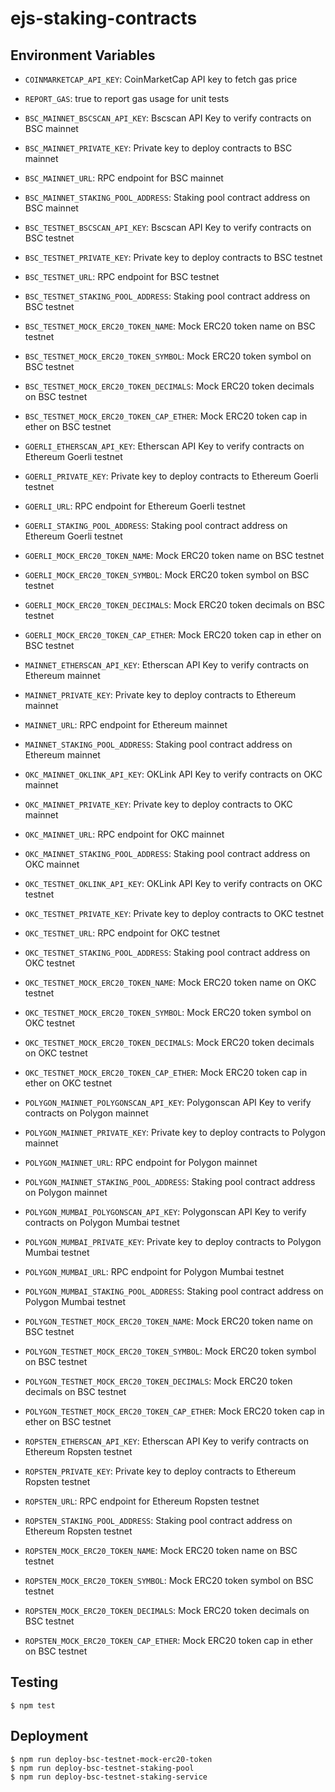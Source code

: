# ejs-staking-contracts

## Environment Variables

-   `COINMARKETCAP_API_KEY`: CoinMarketCap API key to fetch gas price
-   `REPORT_GAS`: true to report gas usage for unit tests

-   `BSC_MAINNET_BSCSCAN_API_KEY`: Bscscan API Key to verify contracts on BSC mainnet
-   `BSC_MAINNET_PRIVATE_KEY`: Private key to deploy contracts to BSC mainnet
-   `BSC_MAINNET_URL`: RPC endpoint for BSC mainnet
-   `BSC_MAINNET_STAKING_POOL_ADDRESS`: Staking pool contract address on BSC mainnet

-   `BSC_TESTNET_BSCSCAN_API_KEY`: Bscscan API Key to verify contracts on BSC testnet
-   `BSC_TESTNET_PRIVATE_KEY`: Private key to deploy contracts to BSC testnet
-   `BSC_TESTNET_URL`: RPC endpoint for BSC testnet
-   `BSC_TESTNET_STAKING_POOL_ADDRESS`: Staking pool contract address on BSC testnet
-   `BSC_TESTNET_MOCK_ERC20_TOKEN_NAME`: Mock ERC20 token name on BSC testnet
-   `BSC_TESTNET_MOCK_ERC20_TOKEN_SYMBOL`: Mock ERC20 token symbol on BSC testnet
-   `BSC_TESTNET_MOCK_ERC20_TOKEN_DECIMALS`: Mock ERC20 token decimals on BSC testnet
-   `BSC_TESTNET_MOCK_ERC20_TOKEN_CAP_ETHER`: Mock ERC20 token cap in ether on BSC testnet

-   `GOERLI_ETHERSCAN_API_KEY`: Etherscan API Key to verify contracts on Ethereum Goerli testnet
-   `GOERLI_PRIVATE_KEY`: Private key to deploy contracts to Ethereum Goerli testnet
-   `GOERLI_URL`: RPC endpoint for Ethereum Goerli testnet
-   `GOERLI_STAKING_POOL_ADDRESS`: Staking pool contract address on Ethereum Goerli testnet
-   `GOERLI_MOCK_ERC20_TOKEN_NAME`: Mock ERC20 token name on BSC testnet
-   `GOERLI_MOCK_ERC20_TOKEN_SYMBOL`: Mock ERC20 token symbol on BSC testnet
-   `GOERLI_MOCK_ERC20_TOKEN_DECIMALS`: Mock ERC20 token decimals on BSC testnet
-   `GOERLI_MOCK_ERC20_TOKEN_CAP_ETHER`: Mock ERC20 token cap in ether on BSC testnet

-   `MAINNET_ETHERSCAN_API_KEY`: Etherscan API Key to verify contracts on Ethereum mainnet
-   `MAINNET_PRIVATE_KEY`: Private key to deploy contracts to Ethereum mainnet
-   `MAINNET_URL`: RPC endpoint for Ethereum mainnet
-   `MAINNET_STAKING_POOL_ADDRESS`: Staking pool contract address on Ethereum mainnet

-   `OKC_MAINNET_OKLINK_API_KEY`: OKLink API Key to verify contracts on OKC mainnet
-   `OKC_MAINNET_PRIVATE_KEY`: Private key to deploy contracts to OKC mainnet
-   `OKC_MAINNET_URL`: RPC endpoint for OKC mainnet
-   `OKC_MAINNET_STAKING_POOL_ADDRESS`: Staking pool contract address on OKC mainnet

-   `OKC_TESTNET_OKLINK_API_KEY`: OKLink API Key to verify contracts on OKC testnet
-   `OKC_TESTNET_PRIVATE_KEY`: Private key to deploy contracts to OKC testnet
-   `OKC_TESTNET_URL`: RPC endpoint for OKC testnet
-   `OKC_TESTNET_STAKING_POOL_ADDRESS`: Staking pool contract address on OKC testnet
-   `OKC_TESTNET_MOCK_ERC20_TOKEN_NAME`: Mock ERC20 token name on OKC testnet
-   `OKC_TESTNET_MOCK_ERC20_TOKEN_SYMBOL`: Mock ERC20 token symbol on OKC testnet
-   `OKC_TESTNET_MOCK_ERC20_TOKEN_DECIMALS`: Mock ERC20 token decimals on OKC testnet
-   `OKC_TESTNET_MOCK_ERC20_TOKEN_CAP_ETHER`: Mock ERC20 token cap in ether on OKC testnet

-   `POLYGON_MAINNET_POLYGONSCAN_API_KEY`: Polygonscan API Key to verify contracts on Polygon mainnet
-   `POLYGON_MAINNET_PRIVATE_KEY`: Private key to deploy contracts to Polygon mainnet
-   `POLYGON_MAINNET_URL`: RPC endpoint for Polygon mainnet
-   `POLYGON_MAINNET_STAKING_POOL_ADDRESS`: Staking pool contract address on Polygon mainnet

-   `POLYGON_MUMBAI_POLYGONSCAN_API_KEY`: Polygonscan API Key to verify contracts on Polygon Mumbai testnet
-   `POLYGON_MUMBAI_PRIVATE_KEY`: Private key to deploy contracts to Polygon Mumbai testnet
-   `POLYGON_MUMBAI_URL`: RPC endpoint for Polygon Mumbai testnet
-   `POLYGON_MUMBAI_STAKING_POOL_ADDRESS`: Staking pool contract address on Polygon Mumbai testnet
-   `POLYGON_TESTNET_MOCK_ERC20_TOKEN_NAME`: Mock ERC20 token name on BSC testnet
-   `POLYGON_TESTNET_MOCK_ERC20_TOKEN_SYMBOL`: Mock ERC20 token symbol on BSC testnet
-   `POLYGON_TESTNET_MOCK_ERC20_TOKEN_DECIMALS`: Mock ERC20 token decimals on BSC testnet
-   `POLYGON_TESTNET_MOCK_ERC20_TOKEN_CAP_ETHER`: Mock ERC20 token cap in ether on BSC testnet

-   `ROPSTEN_ETHERSCAN_API_KEY`: Etherscan API Key to verify contracts on Ethereum Ropsten testnet
-   `ROPSTEN_PRIVATE_KEY`: Private key to deploy contracts to Ethereum Ropsten testnet
-   `ROPSTEN_URL`: RPC endpoint for Ethereum Ropsten testnet
-   `ROPSTEN_STAKING_POOL_ADDRESS`: Staking pool contract address on Ethereum Ropsten testnet
-   `ROPSTEN_MOCK_ERC20_TOKEN_NAME`: Mock ERC20 token name on BSC testnet
-   `ROPSTEN_MOCK_ERC20_TOKEN_SYMBOL`: Mock ERC20 token symbol on BSC testnet
-   `ROPSTEN_MOCK_ERC20_TOKEN_DECIMALS`: Mock ERC20 token decimals on BSC testnet
-   `ROPSTEN_MOCK_ERC20_TOKEN_CAP_ETHER`: Mock ERC20 token cap in ether on BSC testnet

## Testing

```console
$ npm test
```

## Deployment

```console
$ npm run deploy-bsc-testnet-mock-erc20-token
$ npm run deploy-bsc-testnet-staking-pool
$ npm run deploy-bsc-testnet-staking-service
```
